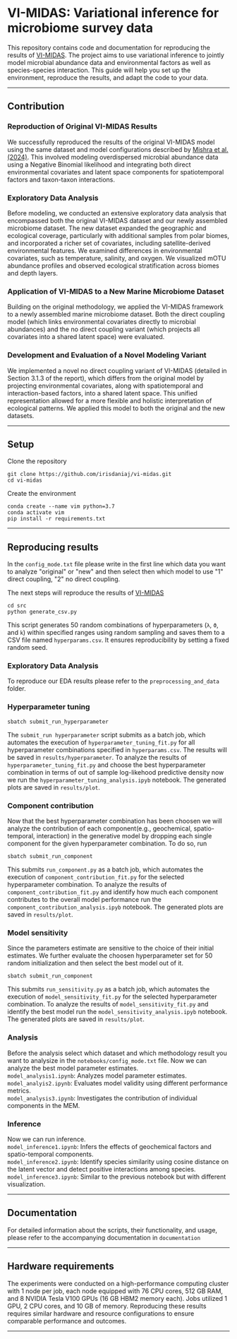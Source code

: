 # VI-MIDAS: Variational inference for microbiome survey data

This repository contains code and documentation for reproducing the results of [VI-MIDAS](https://github.com/amishra-stats/vi-midas/tree/main). The project aims to use variational inference to jointly model microbial abundance data and environmental factors as well as species-species interaction. This guide will help you set up the environment, reproduce the results, and adapt the code to your data.

---
## Contribution 

### Reproduction of Original VI-MIDAS Results
We successfully reproduced the results of the original VI-MIDAS model using the same dataset and model configurations described by [Mishra et al. (2024)](https://www.biorxiv.org/content/10.1101/2024.03.18.585474v1). This involved modeling overdispersed microbial abundance data using a Negative Binomial likelihood and integrating both direct environmental covariates and latent space components for spatiotemporal factors and taxon-taxon interactions. 

### Exploratory Data Analysis 
Before modeling, we conducted an extensive exploratory data analysis that encompassed both the original VI-MIDAS dataset and our newly assembled microbiome dataset. The new dataset expanded the geographic and ecological coverage, particularly with additional samples from polar biomes, and incorporated a richer set of covariates, including satellite-derived environmental features.
We examined differences in environmental covariates, such as temperature, salinity, and oxygen. We visualized mOTU abundance profiles and observed ecological stratification across biomes and depth layers. 

### Application of VI-MIDAS to a New Marine Microbiome Dataset
Building on the original methodology, we applied the VI-MIDAS framework to a newly assembled marine microbiome dataset. Both the direct coupling model (which links environmental covariates directly to microbial abundances) and the no direct coupling variant (which projects all covariates into a shared latent space) were evaluated. 

### Development and Evaluation of a Novel Modeling Variant
We implemented a novel no direct coupling variant of VI-MIDAS (detailed in Section 3.1.3 of the report), which differs from the original model by projecting environmental covariates, along with spatiotemporal and interaction-based factors, into a shared latent space. This unified representation allowed for a more flexible and holistic interpretation of ecological patterns. We applied this model to both the original and the new datasets. 

---
## Setup 

Clone the repository 
```
git clone https://github.com/irisdaniaj/vi-midas.git
cd vi-midas
```
Create the environment 

```
conda create --name vim python=3.7
conda activate vim
pip install -r requirements.txt
```
---
## Reproducing results 

In the `config_mode.txt` file please write in the first line which data you want to analyze "original" or "new" and then select then which model to use "1" direct coupling, "2" no direct coupling.

The next steps will reproduce the results of [VI-MIDAS](https://github.com/amishra-stats/vi-midas/tree/main)

```
cd src
python generate_csv.py
```
This script generates 50 random combinations of hyperparameters (`λ`, `ϑ`, and `k`) within specified ranges using random sampling and saves them to a CSV file named `hyperparams.csv`. It ensures reproducibility by setting a fixed random seed.

### Exploratory Data Analysis 

To reproduce our EDA results please refer to the `preprocessing_and_data` folder.  

### Hyperparameter tuning

```
sbatch submit_run_hyperparameter
```
The `submit_run hyperparameter` script submits as a batch job, which automates the execution of `hyperparameter_tuning_fit.py` for all hyperparameter combinations specified in `hyperparams.csv`. The results will be saved in `results/hyperparameter`.  To analyze the results of `hyperparameter_tuning_fit.py` and choose the best hyperparameter combination in terms of out of sample log-likehood predictive density now we run the `hyperparameter_tuning_analysis.ipyb` notebook. The generated plots are saved in `results/plot`. 

### Component contribution

Now that the best hyperparameter combination has been choosen we will analyze the contribution of each component(e.g., geochemical, spatio-temporal, interaction) in the generative model by dropping each single component for the given hyperparameter combination. To do so, run 
```
sbatch submit_run_component 
```
This submits `run_component.py` as a batch job, which automates the execution of `component_contribution_fit.py` for the selected hyperparameter combination. To analyze the results of `component_contribution_fit.py` and identify how much each component contributes to the overall model performance run the `component_contribution_analysis.ipyb` notebook. The generated plots are saved in `results/plot`. 

### Model sensitivity

Since the parameters estimate are sensitive to the choice of their initial estimates. We further evaluate the choosen hyperparameter set for 50 random initialization and then select the best model out of it.
```
sbatch submit_run_component 
```
This submits `run_sensitivity.py` as a batch job, which automates the execution of `model_sensitivity_fit.py` for the selected hyperparameter combination. To analyze the results of `model_sensitivity_fit.py` and identify the best model run the `model_sensitivity_analysis.ipyb` notebook. The generated plots are saved in `results/plot`. 

### Analysis 

Before the analysis select which dataset and which methodology result you want to analysize in the  `notebooks/config_mode.txt` file. 
Now we can analyze the best model parameter estimates. \
`model_analysis1.ipynb`: Analyzes model parameter estimates. \
`model_analyis2.ipynb`: Evaluates model validity using different performance metrics. \
`model_analysis3.ipynb`: Investigates the contribution of individual components in the MEM. 

### Inference 

Now we can run inference. \
`model_inference1.ipynb`: Infers the effects of geochemical factors and spatio-temporal components. \
`model_inference2.ipynb`: Identify species similarity using cosine distance on the latent vector and detect positive interactions among species. \
`model_inference3.ipynb`: Similar to the previous notebook but with different visualization. 

---
## Documentation 

For detailed information about the scripts, their functionality, and usage, please refer to the accompanying documentation in `documentation` 

---
## Hardware requirements 

The experiments were conducted on a high-performance computing cluster with 1 node per job, each node equipped with 76 CPU cores, 512 GB RAM, and 8 NVIDIA Tesla V100 GPUs (16 GB HBM2 memory each). Jobs utilized 1 GPU, 2 CPU cores, and 10 GB of memory. Reproducing these results requires similar hardware and resource configurations to ensure comparable performance and outcomes.

---

